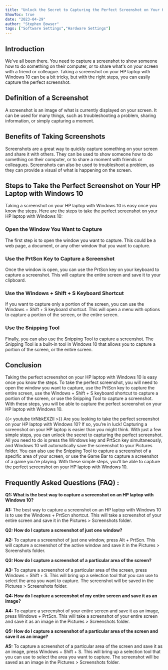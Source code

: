 ```yaml
---
title: "Unlock the Secret to Capturing the Perfect Screenshot on Your HP Laptop with Windows 10!"
ShowToc: true 
date: "2023-04-29"
author: "Stephen Bowser" 
tags: ["Software Settings","Hardware Settings"]
---
```

## Introduction

We've all been there. You need to capture a screenshot to show someone how to do something on their computer, or to share what's on your screen with a friend or colleague. Taking a screenshot on your HP laptop with Windows 10 can be a bit tricky, but with the right steps, you can easily capture the perfect screenshot.

## Definition of a Screenshot

A screenshot is an image of what is currently displayed on your screen. It can be used for many things, such as troubleshooting a problem, sharing information, or simply capturing a moment. 

## Benefits of Taking Screenshots

Screenshots are a great way to quickly capture something on your screen and share it with others. They can be used to show someone how to do something on their computer, or to share a moment with friends or colleagues. Screenshots can also be used to troubleshoot a problem, as they can provide a visual of what is happening on the screen.

## Steps to Take the Perfect Screenshot on Your HP Laptop with Windows 10

Taking a screenshot on your HP laptop with Windows 10 is easy once you know the steps. Here are the steps to take the perfect screenshot on your HP laptop with Windows 10:

### Open the Window You Want to Capture

The first step is to open the window you want to capture. This could be a web page, a document, or any other window that you want to capture.

### Use the PrtScn Key to Capture a Screenshot

Once the window is open, you can use the PrtScn key on your keyboard to capture a screenshot. This will capture the entire screen and save it to your clipboard.

### Use the Windows + Shift + S Keyboard Shortcut

If you want to capture only a portion of the screen, you can use the Windows + Shift + S keyboard shortcut. This will open a menu with options to capture a portion of the screen, or the entire screen.

### Use the Snipping Tool

Finally, you can also use the Snipping Tool to capture a screenshot. The Snipping Tool is a built-in tool in Windows 10 that allows you to capture a portion of the screen, or the entire screen.

## Conclusion

Taking the perfect screenshot on your HP laptop with Windows 10 is easy once you know the steps. To take the perfect screenshot, you will need to open the window you want to capture, use the PrtScn key to capture the entire screen, use the Windows + Shift + S keyboard shortcut to capture a portion of the screen, or use the Snipping Tool to capture a screenshot. With these steps, you will be able to capture the perfect screenshot on your HP laptop with Windows 10.

{{< youtube tirNbkEXZII >}} 
Are you looking to take the perfect screenshot on your HP laptop with Windows 10? If so, you’re in luck! Capturing a screenshot on your HP laptop is easier than you might think. With just a few simple steps, you can unlock the secret to capturing the perfect screenshot. All you need to do is press the Windows key and PrtScn key simultaneously, and Windows 10 will automatically save the screenshot to your Pictures folder. You can also use the Snipping Tool to capture a screenshot of a specific area of your screen, or use the Game Bar to capture a screenshot of a game you’re playing. With these simple steps, you’ll be able to capture the perfect screenshot on your HP laptop with Windows 10.

## Frequently Asked Questions (FAQ) :
**Q1: What is the best way to capture a screenshot on an HP laptop with Windows 10?**

**A1:** The best way to capture a screenshot on an HP laptop with Windows 10 is to use the Windows + PrtScn shortcut. This will take a screenshot of your entire screen and save it in the Pictures > Screenshots folder.

**Q2: How do I capture a screenshot of just one window?**

**A2:** To capture a screenshot of just one window, press Alt + PrtScn. This will capture a screenshot of the active window and save it in the Pictures > Screenshots folder.

**Q3: How do I capture a screenshot of a particular area of the screen?**

**A3:** To capture a screenshot of a particular area of the screen, press Windows + Shift + S. This will bring up a selection tool that you can use to select the area you want to capture. The screenshot will be saved in the Pictures > Screenshots folder.

**Q4: How do I capture a screenshot of my entire screen and save it as an image?**

**A4:** To capture a screenshot of your entire screen and save it as an image, press Windows + PrtScn. This will take a screenshot of your entire screen and save it as an image in the Pictures > Screenshots folder.

**Q5: How do I capture a screenshot of a particular area of the screen and save it as an image?**

**A5:** To capture a screenshot of a particular area of the screen and save it as an image, press Windows + Shift + S. This will bring up a selection tool that you can use to select the area you want to capture. The screenshot will be saved as an image in the Pictures > Screenshots folder.



